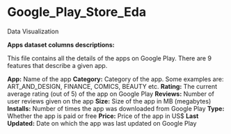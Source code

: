 # Google_Play_Store_Eda
Data Visualization

**Apps dataset columns descriptions:**

This file contains all the details of the apps on Google Play. There are 9 features that describe a given app.

**App:** Name of the app
**Category:** Category of the app. Some examples are: ART_AND_DESIGN, FINANCE, COMICS, BEAUTY etc.
**Rating:** The current average rating (out of 5) of the app on Google Play
**Reviews:** Number of user reviews given on the app
**Size:** Size of the app in MB (megabytes)
**Installs:** Number of times the app was downloaded from Google Play
**Type:** Whether the app is paid or free
**Price:** Price of the app in US$
**Last Updated:** Date on which the app was last updated on Google Play
